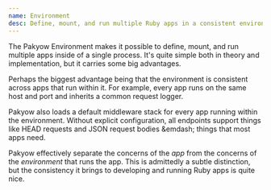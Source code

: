 ```yaml
---
name: Environment
desc: Define, mount, and run multiple Ruby apps in a consistent environment.
---
```


The Pakyow Environment makes it possible to define, mount, and run multiple apps
inside of a single process. It's quite simple both in theory and implementation,
but it carries some big advantages.

Perhaps the biggest advantage being that the environment is consistent across
apps that run within it. For example, every app runs on the same host and port
and inherits a common request logger.

Pakyow also loads a default middleware stack for every app running within the
environment. Without explicit configuration, all endpoints support things like
HEAD requests and JSON request bodies &emdash; things that most apps need.

Pakyow effectively separate the concerns of the *app* from the concerns of the
*environment* that runs the app. This is admittedly a subtle distinction, but
the consistency it brings to developing and running Ruby apps is quite nice.
